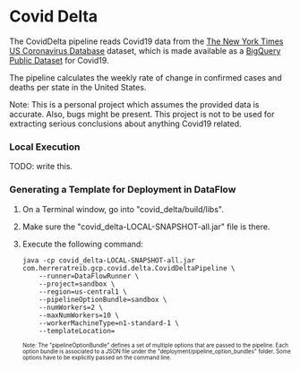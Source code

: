 <h1>Covid Delta</h1>

The CovidDelta pipeline reads Covid19 data from the [The New York Times US Coronavirus Database](https://console.cloud.google.com/marketplace/product/the-new-york-times/covid19_us_cases) dataset, which is made available as a [BigQuery Public Dataset](https://console.cloud.google.com/marketplace/browse?filter=solution-type:dataset&filter=category:covid19) for Covid19. 

The pipeline calculates the weekly rate of change in confirmed cases and deaths per state in the United States.

Note: This is a personal project which assumes the provided data is accurate. Also, bugs might be present. This project is not to be used for extracting serious conclusions about anything Covid19 related.

<h3>Local Execution</h3>

TODO: write this.

<h3>Generating a Template for Deployment in DataFlow</h3>

1. On a Terminal window, go into "covid_delta/build/libs".
2. Make sure the "covid_delta-LOCAL-SNAPSHOT-all.jar" file is there.
3. Execute the following command:
   
    ```
   java -cp covid_delta-LOCAL-SNAPSHOT-all.jar com.herreratreib.gcp.covid.delta.CovidDeltaPipeline \
        --runner=DataFlowRunner \
        --project=sandbox \
        --region=us-central1 \
        --pipelineOptionBundle=sandbox \
        --numWorkers=2 \
        --maxNumWorkers=10 \
        --workerMachineType=n1-standard-1 \
        --templateLocation=
   ```
   
   <sub><sup>
   Note: The "pipelineOptionBundle" defines a set of multiple options that are passed to the pipeline. Each option bundle is associated to a JSON file under the "deployment/pipeline_option_bundles" folder.
   Some options have to be explicitly passed on the command line. 
   </sup></sub>
